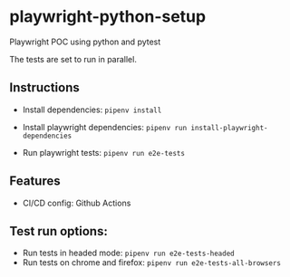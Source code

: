 # playwright-python-setup
Playwright POC using python and pytest

The tests are set to run in parallel.

## Instructions

* Install dependencies: `pipenv install`

* Install playwright dependencies: `pipenv run install-playwright-dependencies`

* Run playwright tests: `pipenv run e2e-tests`

## Features

* CI/CD config: Github Actions

## Test run options:

* Run tests in headed mode: `pipenv run e2e-tests-headed`
* Run tests on chrome and firefox: `pipenv run e2e-tests-all-browsers`